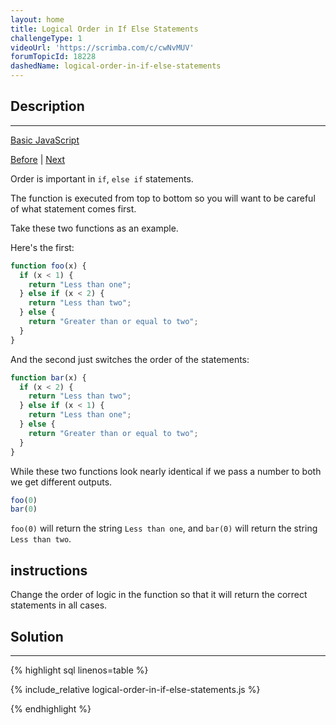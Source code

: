 ```yaml
---
layout: home
title: Logical Order in If Else Statements
challengeType: 1
videoUrl: 'https://scrimba.com/c/cwNvMUV'
forumTopicId: 18228
dashedName: logical-order-in-if-else-statements
---
```


<div class="row">
<div class="columnStmt" markdown="1">

## Description
------

[Basic JavaScript](./README.md) 

[Before](./introducing-else-if-statements.md)  | [Next](./chaining-if-else-statements.md) 

Order is important in `if`, `else if` statements.

The function is executed from top to bottom so you will want to be careful of what statement comes first.

Take these two functions as an example.

Here's the first:

```js
function foo(x) {
  if (x < 1) {
    return "Less than one";
  } else if (x < 2) {
    return "Less than two";
  } else {
    return "Greater than or equal to two";
  }
}
```

And the second just switches the order of the statements:

```js
function bar(x) {
  if (x < 2) {
    return "Less than two";
  } else if (x < 1) {
    return "Less than one";
  } else {
    return "Greater than or equal to two";
  }
}
```

While these two functions look nearly identical if we pass a number to both we get different outputs.

```js
foo(0)
bar(0)
```

`foo(0)` will return the string `Less than one`, and `bar(0)` will return the string `Less than two`.

##  instructions 

Change the order of logic in the function so that it will return the correct statements in all cases.

</div>
<div class="columnSol" markdown="1">

## Solution
------

{% highlight sql linenos=table %}

{% include_relative logical-order-in-if-else-statements.js %}

{% endhighlight %}

</div>
</div>

